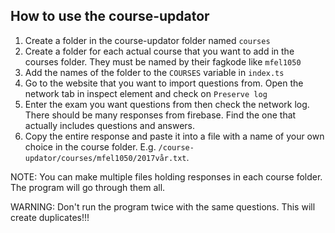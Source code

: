 ## How to use the course-updator

1. Create a folder in the course-updator folder named `courses`
2. Create a folder for each actual course that you want to add in the courses folder. They must be named by their fagkode like `mfel1050`
3. Add the names of the folder to the `COURSES` variable in `index.ts`
4. Go to the website that you want to import questions from. Open the network tab in inspect element and check on `Preserve log`
5. Enter the exam you want questions from then check the network log. There should be many responses from firebase. Find the one that actually includes questions and answers. 
6. Copy the entire response and paste it into a file with a name of your own choice in the course folder. E.g. `/course-updator/courses/mfel1050/2017vår.txt`.

NOTE: You can make multiple files holding responses in each course folder. The program will go through them all.

WARNING: Don't run the program twice with the same questions. This will create duplicates!!!